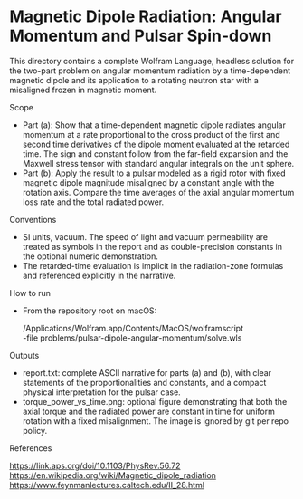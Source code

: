 # Magnetic Dipole Radiation: Angular Momentum and Pulsar Spin-down

This directory contains a complete Wolfram Language, headless solution for the
two-part problem on angular momentum radiation by a time-dependent magnetic
dipole and its application to a rotating neutron star with a misaligned frozen
in magnetic moment.

Scope

- Part (a): Show that a time-dependent magnetic dipole radiates angular
  momentum at a rate proportional to the cross product of the first and second
  time derivatives of the dipole moment evaluated at the retarded time. The
  sign and constant follow from the far-field expansion and the Maxwell stress
  tensor with standard angular integrals on the unit sphere.
- Part (b): Apply the result to a pulsar modeled as a rigid rotor with fixed
  magnetic dipole magnitude misaligned by a constant angle with the rotation
  axis. Compare the time averages of the axial angular momentum loss rate and
  the total radiated power.

Conventions

- SI units, vacuum. The speed of light and vacuum permeability are treated as
  symbols in the report and as double-precision constants in the optional
  numeric demonstration.
- The retarded-time evaluation is implicit in the radiation-zone formulas and
  referenced explicitly in the narrative.

How to run

- From the repository root on macOS:

  /Applications/Wolfram.app/Contents/MacOS/wolframscript \
    -file problems/pulsar-dipole-angular-momentum/solve.wls

Outputs

- report.txt: complete ASCII narrative for parts (a) and (b), with clear
  statements of the proportionalities and constants, and a compact physical
  interpretation for the pulsar case.
- torque_power_vs_time.png: optional figure demonstrating that both the axial
  torque and the radiated power are constant in time for uniform rotation with
  a fixed misalignment. The image is ignored by git per repo policy.

References

https://link.aps.org/doi/10.1103/PhysRev.56.72
https://en.wikipedia.org/wiki/Magnetic_dipole_radiation
https://www.feynmanlectures.caltech.edu/II_28.html

